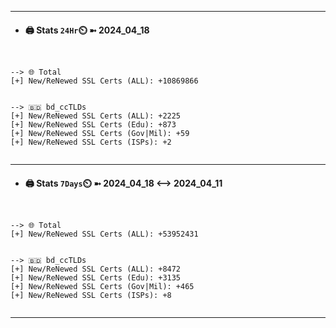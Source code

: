 

---
- #### 🖨️ **Stats** `24Hr`⏲️ ➼ 2024_04_18
```console


--> 🌐 Total
[+] New/ReNewed SSL Certs (ALL): +10869866


--> 🇧🇩 bd_ccTLDs
[+] New/ReNewed SSL Certs (ALL): +2225
[+] New/ReNewed SSL Certs (Edu): +873
[+] New/ReNewed SSL Certs (Gov|Mil): +59
[+] New/ReNewed SSL Certs (ISPs): +2


```

---
- #### 🖨️ **Stats** `7Days`⏲️ ➼ 2024_04_18 <--> 2024_04_11
```console


--> 🌐 Total
[+] New/ReNewed SSL Certs (ALL): +53952431


--> 🇧🇩 bd_ccTLDs
[+] New/ReNewed SSL Certs (ALL): +8472
[+] New/ReNewed SSL Certs (Edu): +3135
[+] New/ReNewed SSL Certs (Gov|Mil): +465
[+] New/ReNewed SSL Certs (ISPs): +8


```

---

